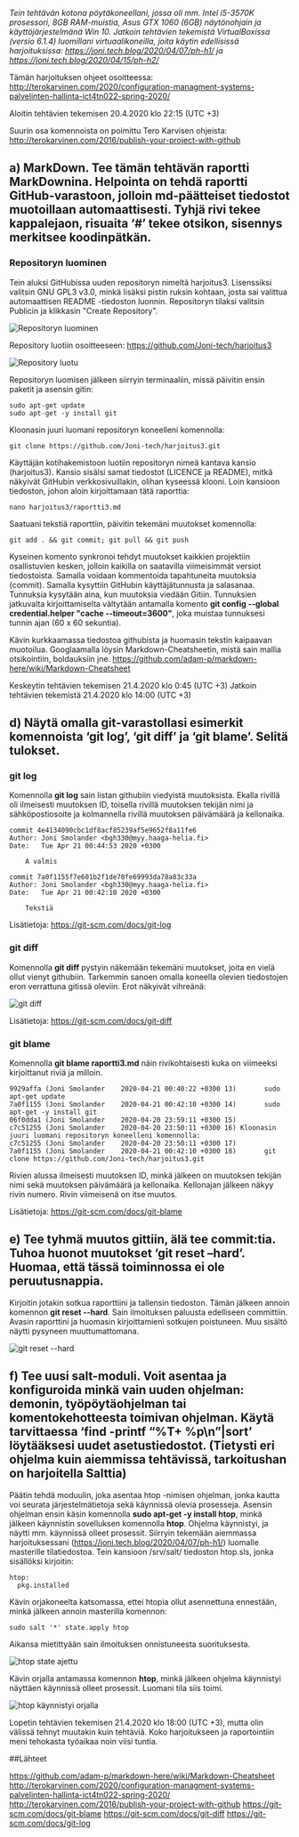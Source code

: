 *Tein tehtävän kotona pöytäkoneellani, jossa oli mm. Intel i5-3570K prosessori, 8GB RAM-muistia, Asus GTX 1060 (6GB) näytönohjain ja käyttöjärjestelmänä Win 10. Jatkoin tehtävien tekemistä VirtualBoxissa (versio 6.1.4) luomillani virtuaalikoneilla, joita käytin edellisissä harjoituksissa: https://joni.tech.blog/2020/04/07/ph-h1/ ja https://joni.tech.blog/2020/04/15/ph-h2/*

Tämän harjoituksen ohjeet osoitteessa: http://terokarvinen.com/2020/configuration-managment-systems-palvelinten-hallinta-ict4tn022-spring-2020/

Aloitin tehtävien tekemisen 20.4.2020 klo 22:15 (UTC +3)

Suurin osa komennoista on poimittu Tero Karvisen ohjeista: http://terokarvinen.com/2016/publish-your-project-with-github

## a) MarkDown. Tee tämän tehtävän raportti MarkDownina. Helpointa on tehdä raportti GitHub-varastoon, jolloin md-päätteiset tiedostot muotoillaan automaattisesti. Tyhjä rivi tekee kappalejaon, risuaita ‘#’ tekee otsikon, sisennys merkitsee koodinpätkän.

### Repositoryn luominen

Tein aluksi GitHubissa uuden repositoryn nimeltä harjoitus3. Lisenssiksi valitsin GNU GPL3 v3.0, minkä lisäksi pistin ruksin kohtaan, josta sai valittua automaattisen README -tiedoston luonnin. Repositoryn tilaksi valitsin Publicin ja klikkasin "Create Repository".

![](https://myy.haaga-helia.fi/~bgh330/Linux/1.png "Repositoryn luominen")
 
Repository luotiin osoitteeseen:  https://github.com/Joni-tech/harjoitus3

![](https://myy.haaga-helia.fi/~bgh330/Linux/2.png "Repository luotu")

Repositoryn luomisen jälkeen siirryin terminaaliin, missä päivitin ensin paketit ja asensin gitin:

	sudo apt-get update
	sudo apt-get -y install git

Kloonasin juuri luomani repositoryn koneelleni komennolla:

	git clone https://github.com/Joni-tech/harjoitus3.git


Käyttäjän kotihakemistoon luotiin repositoryn nimeä kantava kansio (harjoitus3). Kansio sisälsi samat tiedostot (LICENCE ja README), mitkä näkyivät GitHubin verkkosivuillakin, olihan kyseessä klooni. Loin kansioon tiedoston, johon aloin kirjoittamaan tätä raporttia: 

	nano harjoitus3/raportti3.md


Saatuani tekstiä raporttiin, päivitin tekemäni muutokset komennolla:

	git add . && git commit; git pull && git push

Kyseinen komento synkronoi tehdyt  muutokset kaikkien projektiin osallistuvien kesken, jolloin kaikilla on saatavilla viimeisimmät versiot tiedostoista. Samalla voidaan kommentoida tapahtuneita muutoksia (commit). Samalla kysyttiin GitHubin käyttäjätunnusta ja salasanaa. Tunnuksia kysytään aina, kun muutoksia viedään Gitiin. Tunnuksien jatkuvalta kirjoittamiselta vältytään antamalla komento **git config --global credential.helper "cache --timeout=3600"**, joka muistaa tunnuksesi tunnin ajan (60 x 60 sekuntia).

Kävin kurkkaamassa tiedostoa githubista ja huomasin tekstin kaipaavan muotoilua. Googlaamalla löysin Markdown-Cheatsheetin, mistä sain mallia otsikointiin, boldauksiin jne.
https://github.com/adam-p/markdown-here/wiki/Markdown-Cheatsheet

Keskeytin tehtävien tekemisen 21.4.2020 klo 0:45 (UTC +3)
Jatkoin tehtävien tekemistä 21.4.2020 klo 14:00 (UTC +3)

## d) Näytä omalla git-varastollasi esimerkit komennoista ‘git log’, ‘git diff’ ja ‘git blame’. Selitä tulokset.

### git log

Komennolla **git log** sain listan githubiin viedyistä muutoksista. Ekalla rivillä oli ilmeisesti muutoksen ID, toisella rivillä muutoksen tekijän nimi ja sähköpostiosoite ja kolmannella rivillä muutoksen päivämäärä ja kellonaika.

	commit 4e4134090cbc1df8acf85239af5e9652f8a11fe6
	Author: Joni Smolander <bgh330@myy.haaga-helia.fi>
	Date:   Tue Apr 21 00:44:53 2020 +0300

	    A valmis

	commit 7a0f1155f7e601b2f1de78fe69993da78a83c33a
	Author: Joni Smolander <bgh330@myy.haaga-helia.fi>
	Date:   Tue Apr 21 00:42:10 2020 +0300

	    Tekstiä

Lisätietoja: https://git-scm.com/docs/git-log

### git diff

Komennolla **git diff** pystyin näkemään tekemäni muutokset, joita en vielä ollut vienyt githubiin. Tarkemmin sanoen omalla koneella olevien tiedostojen eron verrattuna gitissä oleviin. Erot näkyivät vihreänä:

![](https://myy.haaga-helia.fi/~bgh330/Linux/3.png "git diff")

Lisätietoja: https://git-scm.com/docs/git-diff

### git blame

Komennolla **git blame raportti3.md** näin rivikohtaisesti kuka on viimeeksi kirjoittanut riviä ja milloin.

	9929affa (Joni Smolander    2020-04-21 00:40:22 +0300 13)       sudo apt-get update
	7a0f1155 (Joni Smolander    2020-04-21 00:42:10 +0300 14)       sudo apt-get -y install git
	06f0dda1 (Joni Smolander    2020-04-20 23:59:11 +0300 15) 
	c7c51255 (Joni Smolander    2020-04-20 23:50:11 +0300 16) Kloonasin juuri luomani repositoryn koneelleni komennolla:
	c7c51255 (Joni Smolander    2020-04-20 23:50:11 +0300 17) 
	7a0f1155 (Joni Smolander    2020-04-21 00:42:10 +0300 18)       git clone https://github.com/Joni-tech/harjoitus3.git

Rivien alussa ilmeisesti muutoksen ID, minkä jälkeen on muutoksen tekijän nimi sekä muutoksen päivämäärä ja kellonaika. Kellonajan jälkeen näkyy rivin numero. Rivin viimeisenä on itse muutos.

Lisätietoja: https://git-scm.com/docs/git-blame

## e) Tee tyhmä muutos gittiin, älä tee commit:tia. Tuhoa huonot muutokset ‘git reset –hard’. Huomaa, että tässä toiminnossa ei ole peruutusnappia.

Kirjoitin jotakin sotkua raporttiini ja tallensin tiedoston. Tämän jälkeen annoin komennon **git reset --hard**. Sain ilmoituksen paluusta edelliseen committiin. Avasin raporttini ja huomasin kirjoittamieni sotkujen poistuneen. Muu sisältö näytti pysyneen muuttumattomana.

![](https://myy.haaga-helia.fi/~bgh330/Linux/4.png "git reset --hard")


## f) Tee uusi salt-moduli. Voit asentaa ja konfiguroida minkä vain uuden ohjelman: demonin, työpöytäohjelman tai komentokehotteesta toimivan ohjelman. Käytä tarvittaessa ‘find -printf “%T+ %p\n”|sort’ löytääksesi uudet asetustiedostot. (Tietysti eri ohjelma kuin aiemmissa tehtävissä, tarkoitushan on harjoitella Salttia)

Päätin tehdä moduulin, joka asentaa htop -nimisen ohjelman, jonka kautta voi seurata järjestelmätietoja sekä käynnissä olevia prosesseja. Asensin ohjelman ensin käsin komennolla **sudo apt-get -y install htop**, minkä jälkeen käynnistin sovelluksen komennolla **htop**. Ohjelma käynnistyi, ja näytti mm. käynnissä olleet prosessit. Siirryin tekemään aiemmassa harjoituksessani (https://joni.tech.blog/2020/04/07/ph-h1/) luomalle masterille tilatiedostoa. Tein kansioon /srv/salt/ tiedoston htop.sls, jonka sisällöksi kirjoitin:

	htop:
	  pkg.installed

Kävin orjakoneelta katsomassa, ettei htopia ollut asennettuna ennestään, minkä jälkeen annoin masterilla komennon:

	sudo salt '*' state.apply htop

Aikansa mietittyään sain ilmoituksen onnistuneesta suorituksesta.

![](https://myy.haaga-helia.fi/~bgh330/Linux/5.png "htop state ajettu")

Kävin orjalla antamassa komennon **htop**, minkä jälkeen ohjelma käynnistyi näyttäen käynnissä olleet prosessit. Luomani tila siis toimi.

![](https://myy.haaga-helia.fi/~bgh330/Linux/6.png "htop käynnistyi orjalla")

Lopetin tehtävien tekemisen 21.4.2020 klo 18:00 (UTC +3), mutta olin välissä tehnyt muutakin kuin tehtäviä. Koko harjoitukseen ja raportointiin meni tehokasta työaikaa noin viisi tuntia. 


##Lähteet

https://github.com/adam-p/markdown-here/wiki/Markdown-Cheatsheet
http://terokarvinen.com/2020/configuration-managment-systems-palvelinten-hallinta-ict4tn022-spring-2020/
http://terokarvinen.com/2016/publish-your-project-with-github
https://git-scm.com/docs/git-blame
https://git-scm.com/docs/git-diff
https://git-scm.com/docs/git-log
